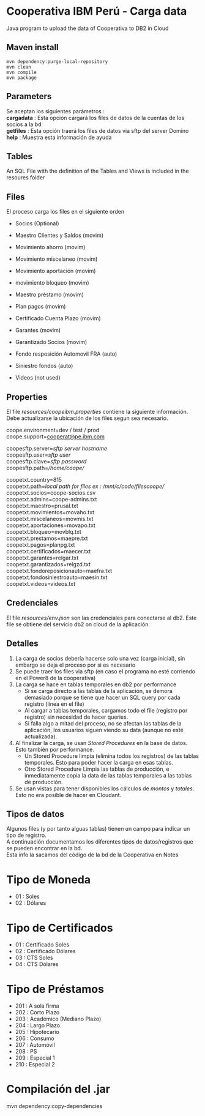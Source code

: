 # Cooperativa IBM Perú - Carga data

Java program to upload the data of Cooperativa to DB2 in Cloud

## Maven install
    mvn dependency:purge-local-repository
    mvn clean
    mvn compile
    mvn package

## Parameters
Se aceptan los siguientes parámetros :  
    **cargadata**   : Esta opción cargará los files de datos de la cuentas de los socios a la bd  
    **getfiles**    : Esta opción traerá los files de datos via sftp del server Domino  
    **help**        : Muestra esta información de ayuda  
    
## Tables
An SQL File with the definition of the Tables and Views is included in the resoures folder

## Files
El proceso carga los files en el siguiente orden  
- Socios (Optional)  
  
- Maestro Clientes y Saldos (movim)  
- Movimiento ahorro (movim)  
- Movimiento miscelaneo (movim)  
- Movimiento aportación (movim)  
- movimiento bloqueo (movim)  
- Maestro préstamo (movim)  
- Plan pagos (movim)  
- Certificado Cuenta Plazo (movim)  
- Garantes (movim)  
- Garantizado Socios (movim)  
  
- Fondo resposición Automovil FRA (auto)  
- Siniestro fondos (auto)  
  
- Videos (not used)  

## Properties
El file *resources/coopeibm.properties* contiene la siguiente información. Debe actualizarse la ubicación de los files segun sea necesario.  

coope.environment=dev / test / prod  
coope.support=cooperat@pe.ibm.com  

coopesftp.server=*sftp server hostname*  
coopesftp.user=*sftp user*  
coopesftp.clave=*sftp password*  
coopesftp.path=*/home/coope/*  

coopetxt.country=815  
coopetxt.path=*local path for files ex : /mnt/c/code/filescoope/*  
coopetxt.socios=coope-socios.csv  
coopetxt.admins=coope-admins.txt  
coopetxt.maestro=prusal.txt  
coopetxt.movimientos=movaho.txt  
coopetxt.miscelaneos=movmis.txt  
coopetxt.aportaciones=movapo.txt  
coopetxt.bloqueo=movblq.txt  
coopetxt.prestamos=maepre.txt  
coopetxt.pagos=planpg.txt  
coopetxt.certificados=maecer.txt  
coopetxt.garantes=relgar.txt  
coopetxt.garantizados=relgzd.txt  
coopetxt.fondoreposicionauto=maefra.txt  
coopetxt.fondosiniestroauto=maesin.txt  
coopetxt.videos=videos.txt

## Credenciales
El file *resources/env.json* son las credenciales para conectarse al db2. Este file se obtiene del servicio db2 on cloud de la aplicación.

## Detalles
1. La carga de socios debería hacerse solo una vez (carga inicial), sin embargo se deja el proceso por si es necesario
2. Se puede traer los files via sftp (en caso el programa no esté corriendo en el Power8 de la cooperativa)
3. La carga se hace en tablas temporales en db2 por performance
   - Si se carga directo a las tablas de la aplicación, se demora demasiado porque se tiene que hacer un SQL query por cada registro (línea en el file)
   - Al cargar a tablas temporales, cargamos todo el file (registro por registro) sin necesidad de hacer queries.
   - Si falla algo a mitad del proceso, no se afectan las tablas de la aplicación, los usuarios siguen viendo su data (aunque no esté actualizada).
4. Al finalizar la carga, se usan *Stored Procedures* en la base de datos. Esto también por performance.
   - Un Stored Procedure limpia (elimina todos los registros) de las tablas temporales. Esto para poder hacer la carga en esas tablas.
   - Otro Stored Procedure Limpia las tablas de producción, e inmediatamente copia la data de las tablas temporales a las tablas de producción.
5. Se usan vistas para tener disponibles los cálculos de *montos* y *totales*. Esto no era posible de hacer en Cloudant.
  
## Tipos de datos
Algunos files (y por tanto alguas tablas) tienen un campo para indicar un tipo de registro.  
A continuación documentamos los diferentes tipos de datos/registros que se pueden encontrar en la bd.  
Esta info la sacamos del código de la bd de la Cooperativa en Notes

# Tipo de Moneda
- 01 : Soles
- 02 : Dólares

# Tipo de Certificados
- 01 : Certificado Soles
- 02 : Certificado Dólares
- 03 : CTS Soles
- 04 : CTS Dólares

# Tipo de Préstamos
- 201 : A sola firma
- 202 : Corto Plazo
- 203 : Académico (Mediano Plazo)
- 204 : Largo Plazo
- 205 : Hipotecario
- 206 : Consumo
- 207 : Automóvil
- 208 : PS
- 209 : Especial 1
- 210 : Especial 2

# Compilación del .jar
mvn dependency:copy-dependencies
